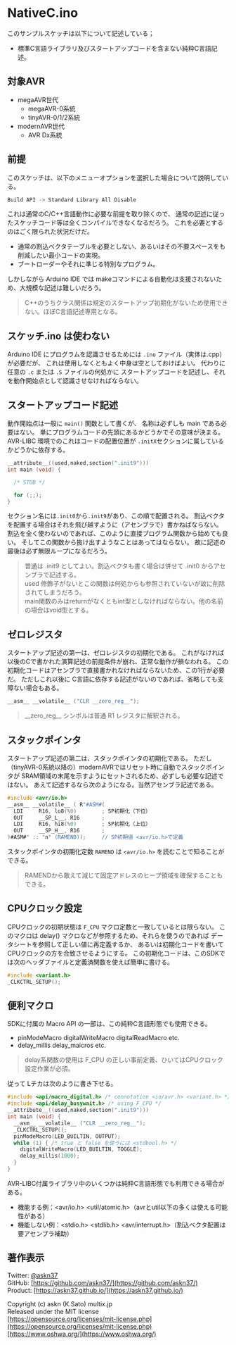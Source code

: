 # NativeC.ino

このサンプルスケッチは以下について記述している；

- 標準C言語ライブラリ及びスタートアップコードを含まない純粋C言語記述。

## 対象AVR

- megaAVR世代
  - megaAVR-0系統
  - tinyAVR-0/1/2系統
- modernAVR世代
  - AVR Dx系統

## 前提

このスケッチは、以下のメニューオプションを選択した場合について説明している。

```c
Build API -> Standard Library All Disable
```

これは通常のC/C++言語動作に必要な前提を取り除くので、
通常の記述に従ったスケッチコード等は全くコンパイルできなくなるだろう。
これを必要とするのはごく限られた状況だけだ。

- 通常の割込ベクタテーブルを必要としない、あるいはその不要スペースをも削減したい最小コードの実現。
- ブートローダーやそれに準じる特別なプログラム。

しかしながら Arduino IDE では makeコマンドによる自動化は支援されないため、大規模な記述は難しいだろう。

> C++のうちクラス関係は規定のスタートアップ初期化がないため使用できない。ほぼC言語記述専用となる。

## スケッチ.ino は使わない

Arduino IDE にプログラムを認識させるためには ```.ino``` ファイル（実体は.cpp）が必要だが、
これは使用しなくともよく中身は空としておけばよい。
代わりに任意の ```.c``` または ```.S``` ファイルの何処かに
スタートアップコードを記述し、それを動作開始点として認識させなければならない。

## スタートアップコード記述

動作開始点は一般に ```main()``` 関数として書くが、
名称は必ずしも main である必要はない。
単にプログラムコードの先頭にあるかどうかでその意味が決まる。
AVR-LIBC 環境でのこれはコードの配置位置が
```.initX```セクションに属しているかどうかに依存する。

```c
__attribute__((used,naked,section(".init9")))
int main (void) {

  /* STUB */

  for (;;);
}
```

セクション名には```.init0```から```.init9```があり、この順で配置される。
割込ベクタを配置する場合はそれを飛び越すように（アセンブラで）書かねばならない。
割込を全く使わないのであれば、このように直接プログラム関数から始めても良い。
そしてこの関数から抜け出すようなことはあってはならない。
故に記述の最後は必ず無限ループになるだろう。

> 普通は .init9 としてよい。割込ベクタも書く場合は併せて .init0 からアセンブラで記述する。\
> used 修飾子がないとこの関数は何処からも参照されていないが故に削除されてしまうだろう。\
> main関数のみはreturnがなくともint型としなければならない。他の名前の場合はvoid型とする。

## ゼロレジスタ

スタートアップ記述の第一は、ゼロレジスタの初期化である。
これがなければ以後のCで書かれた演算記述の前提条件が崩れ、正常な動作が損なわれる。
この初期化コードはアセンブラで直接書かれなければならないため、この1行が必要だ。
ただしこれ以後に C言語に依存する記述がないのであれば、省略しても支障ない場合もある。

```c
__asm__ __volatile__ ("CLR __zero_reg__");
```

> \_\_zero\_reg\_\_ シンボルは普通 R1 レジスタに解釈される。

## スタックポインタ

スタートアップ記述の第二は、スタックポインタの初期化である。
ただし（tinyAVR-0系統以降の）modernAVRではリセット時に自動でスタックポインタが
SRAM領域の末尾を示すようにセットされるため、必ずしも必要な記述ではない。
あえて記述するなら次のようになる。当然アセンブラ記述である。

```c
#include <avr/io.h>
__asm__ __volatile__ ( R"#ASM#(
  LDI     R16, lo8(%0)        ; SP初期化（下位）
  OUT     __SP_L__, R16       ;
  LDI     R16, hi8(%0)        ; SP初期化（上位）
  OUT     __SP_H__, R16       ;
)#ASM#" :: "n" (RAMEND));     // SP初期値 <avr/io.h>で定義
```

スタックポインタの初期化定数 ```RAMEND``` は ```<avr/io.h>``` を読むことで知ることができる。

> RAMENDから敢えて減じて固定アドレスのヒープ領域を確保することもできる。

## CPUクロック設定

CPUクロックの初期状態は ```F_CPU``` マクロ定数と一致しているとは限らない。
このマクロは delay() マクロなどが参照するため、それらを使うのであれば
データシートを参照して正しい値に再定義するか、
あるいは初期化コードを書いて CPUクロックの方を合致させるようにする。
この初期化コードは、このSDKでは次のヘッダファイルと定義済関数を使えば簡単に書ける。

```c
#include <variant.h>
_CLKCTRL_SETUP();
```

## 便利マクロ

SDKに付属の Macro API の一部は、この純粋C言語形態でも使用できる。

- pinModeMacro digitalWriteMacro digitalReadMacro etc.
- delay_millis delay_maicros etc.

> delay系関数の使用は F_CPU の正しい事前定義、ひいてはCPUクロック設定作業が必須。

従って Lチカは次のように書き下せる。

```c
#include <api/macro_digital.h> /* connotation <io/avr.h> <variant.h> */
#include <api/delay_busywait.h> /* using F_CPU */
__attribute__((used,naked,section(".init9")))
int main (void) {
  __asm__ __volatile__ ("CLR __zero_reg__");
  _CLKCTRL_SETUP();
  pinModeMacro(LED_BUILTIN, OUTPUT);
  while (1) { /* true と false を使うには <stdbool.h> */
    digitalWriteMacro(LED_BUILTIN, TOGGLE);
    delay_millis(1000);
  }
}
```

AVR-LIBC付属ライブラリ中のいくつかは純粋C言語形態でも利用できる場合がある。

- 機能する例：<avr/io.h> <util/atomic.h>（avrとutil以下の多くは使える可能性がある）
- 機能しない例：<stdio.h> <stdlib.h>
<avr/interrupt.h>（割込ベクタ配置は要アセンブラ補助）

## 著作表示

Twitter: [@askn37](https://twitter.com/askn37) \
GitHub: [https://github.com/askn37/](https://github.com/askn37/) \
Product: [https://askn37.github.io/](https://askn37.github.io/)

Copyright (c) askn (K.Sato) multix.jp \
Released under the MIT license \
[https://opensource.org/licenses/mit-license.php](https://opensource.org/licenses/mit-license.php) \
[https://www.oshwa.org/](https://www.oshwa.org/)
